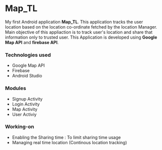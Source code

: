 # Map_TL
My first Android application **Map_TL**. This application tracks the user location based on the location co-ordinate fetched by the location Manager.
Main objective of this appliaction is to track user's location and share that information only to trusted user. 
This Application is developed using **Google Map API** and **firebase API**. 

### Technologies used
- Google Map API
- Firebase
- Android Studio

### Modules
- Signup Activity
- Login Activity
- Map Activity
- User Activiy

### Working-on
- Enabling the Sharing time : To limit sharing time usage
- Managing real time location (Continous location tracking)
